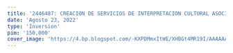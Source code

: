 ```yaml
---
title: '2446487: CREACION DE SERVICIOS DE INTERPRETACION CULTURAL ASOCIADOS AL CEVICHE, COMO EXPRESION DE LA COCINA TRADICIONAL PERUANA EN 16 REGIONES A NIVEL NACIONAL SAN FRANCISCO DE BORJA DEL DISTRITO DE SAN BORJA - PROVINCIA DE LIMA - DEPARTAMENTO DE LIMA'
date: 'Agosto 23, 2022'
type: 'Inversion'
pim: '150,000'
cover_image: 'https://4.bp.blogspot.com/-KXPDMmxItWE/XHBGt4MR19I/AAAAAAAANKU/1G0uyqFuoZkIZv6_1EPTuuRhv2GV6eRXwCLcBGAs/s1600/ceviche-Patrimonio-Cultural-UNESCO.jpeg'
---
```

